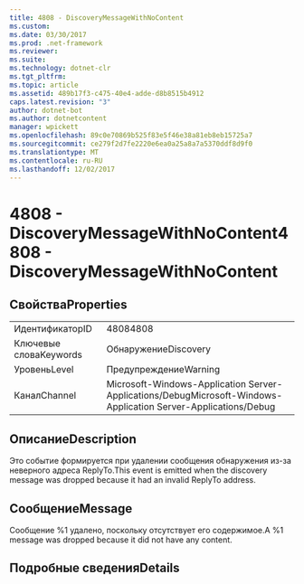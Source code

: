 ```yaml
---
title: 4808 - DiscoveryMessageWithNoContent
ms.custom: 
ms.date: 03/30/2017
ms.prod: .net-framework
ms.reviewer: 
ms.suite: 
ms.technology: dotnet-clr
ms.tgt_pltfrm: 
ms.topic: article
ms.assetid: 489b17f3-c475-40e4-adde-d8b8515b4912
caps.latest.revision: "3"
author: dotnet-bot
ms.author: dotnetcontent
manager: wpickett
ms.openlocfilehash: 89c0e70869b525f83e5f46e38a81eb8eb15725a7
ms.sourcegitcommit: ce279f2d7fe2220e6ea0a25a8a7a5370ddf8d9f0
ms.translationtype: MT
ms.contentlocale: ru-RU
ms.lasthandoff: 12/02/2017
---
```

# <a name="4808---discoverymessagewithnocontent"></a><span data-ttu-id="2281f-102">4808 - DiscoveryMessageWithNoContent</span><span class="sxs-lookup"><span data-stu-id="2281f-102">4808 - DiscoveryMessageWithNoContent</span></span>
## <a name="properties"></a><span data-ttu-id="2281f-103">Свойства</span><span class="sxs-lookup"><span data-stu-id="2281f-103">Properties</span></span>  
  
|||  
|-|-|  
|<span data-ttu-id="2281f-104">Идентификатор</span><span class="sxs-lookup"><span data-stu-id="2281f-104">ID</span></span>|<span data-ttu-id="2281f-105">4808</span><span class="sxs-lookup"><span data-stu-id="2281f-105">4808</span></span>|  
|<span data-ttu-id="2281f-106">Ключевые слова</span><span class="sxs-lookup"><span data-stu-id="2281f-106">Keywords</span></span>|<span data-ttu-id="2281f-107">Обнаружение</span><span class="sxs-lookup"><span data-stu-id="2281f-107">Discovery</span></span>|  
|<span data-ttu-id="2281f-108">Уровень</span><span class="sxs-lookup"><span data-stu-id="2281f-108">Level</span></span>|<span data-ttu-id="2281f-109">Предупреждение</span><span class="sxs-lookup"><span data-stu-id="2281f-109">Warning</span></span>|  
|<span data-ttu-id="2281f-110">Канал</span><span class="sxs-lookup"><span data-stu-id="2281f-110">Channel</span></span>|<span data-ttu-id="2281f-111">Microsoft-Windows-Application Server-Applications/Debug</span><span class="sxs-lookup"><span data-stu-id="2281f-111">Microsoft-Windows-Application Server-Applications/Debug</span></span>|  
  
## <a name="description"></a><span data-ttu-id="2281f-112">Описание</span><span class="sxs-lookup"><span data-stu-id="2281f-112">Description</span></span>  
 <span data-ttu-id="2281f-113">Это событие формируется при удалении сообщения обнаружения из-за неверного адреса ReplyTo.</span><span class="sxs-lookup"><span data-stu-id="2281f-113">This event is emitted when the discovery message was dropped because it had an invalid ReplyTo address.</span></span>  
  
## <a name="message"></a><span data-ttu-id="2281f-114">Сообщение</span><span class="sxs-lookup"><span data-stu-id="2281f-114">Message</span></span>  
 <span data-ttu-id="2281f-115">Сообщение %1 удалено, поскольку отсутствует его содержимое.</span><span class="sxs-lookup"><span data-stu-id="2281f-115">A %1 message was dropped because it did not have any content.</span></span>  
  
## <a name="details"></a><span data-ttu-id="2281f-116">Подробные сведения</span><span class="sxs-lookup"><span data-stu-id="2281f-116">Details</span></span>
